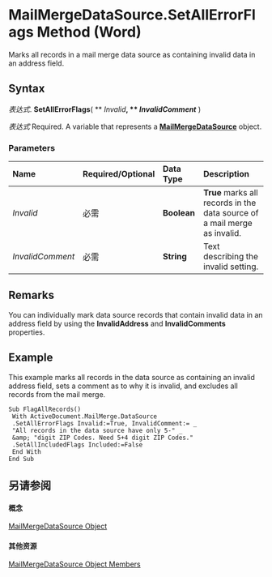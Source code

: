 
# MailMergeDataSource.SetAllErrorFlags Method (Word)

Marks all records in a mail merge data source as containing invalid data in an address field.


## Syntax

 _表达式_. **SetAllErrorFlags**( ** _Invalid_**, ** _InvalidComment_** )

 _表达式_ Required. A variable that represents a **[MailMergeDataSource](f86f7d3c-d7ab-45e8-21e7-fd5a426e0391.md)** object.


### Parameters



|**Name**|**Required/Optional**|**Data Type**|**Description**|
|:-----|:-----|:-----|:-----|
| _Invalid_|必需|**Boolean**|**True** marks all records in the data source of a mail merge as invalid.|
| _InvalidComment_|必需|**String**|Text describing the invalid setting.|

## Remarks

You can individually mark data source records that contain invalid data in an address field by using the  **InvalidAddress** and **InvalidComments** properties.


## Example

This example marks all records in the data source as containing an invalid address field, sets a comment as to why it is invalid, and excludes all records from the mail merge.


```
Sub FlagAllRecords() 
 With ActiveDocument.MailMerge.DataSource 
 .SetAllErrorFlags Invalid:=True, InvalidComment:= _ 
 "All records in the data source have only 5-" _ 
 &amp; "digit ZIP Codes. Need 5+4 digit ZIP Codes." 
 .SetAllIncludedFlags Included:=False 
 End With 
End Sub
```


## 另请参阅


#### 概念


[MailMergeDataSource Object](f86f7d3c-d7ab-45e8-21e7-fd5a426e0391.md)
#### 其他资源


[MailMergeDataSource Object Members](http://msdn.microsoft.com/library/a52f088c-2507-8f39-17b9-9b97c8a8ed7e%28Office.15%29.aspx)